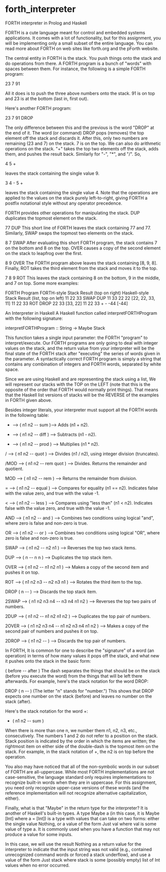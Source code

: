 # forth_interpreter
FORTH interpreter in Prolog and Haskell

FORTH is a cute language meant for control and embedded systems applications. It comes with a lot of functionality, but for this assignment, you will be implementing only a small subset of the entire language. You can read more about FORTH on web sites like forth.org and the pForth website.

The central entity in FORTH is the stack. You push things onto the stack and do operations from there. A FORTH program is a bunch of "words" with spaces between them. For instance, the following is a simple FORTH program:


23 7 91

All it does is to push the three above numbers onto the stack. 91 is on top and 23 is at the bottom (last in, first out).

Here's another FORTH program:

23 7 91 DROP

The only difference between this and the previous is the word "DROP" at the end of it. The word (or command) DROP pops (removes) the top element off the stack and discards it. After this, only two numbers are remaining (23 and 7) on the stack. 7 is on the top.
We can also do arithmetic operations on the stack. "+" takes the top two elements off the stack, adds them, and pushes the result back. Similarly for "-", "*", and "/". So,

4 5 +

leaves the stack containing the single value 9.

3 4 - 5 +

leaves the stack containing the single value 4. Note that the operations are applied to the values on the stack purely left-to-right, giving FORTH a postfix notational style without any operator precedence.

FORTH provides other operations for manipulating the stack. DUP duplicates the topmost element on the stack.

77 DUP
This short line of FORTH leaves the stack containing 77 and 77. Similarly, SWAP swaps the topmost two elements on the stack.

8 7 SWAP
After evaluating this short FORTH program, the stack contains 7 on the bottom and 8 on the top. OVER causes a copy of the second element on the stack to leapfrog over the first.

8 9 OVER
The FORTH program above leaves the stack containing [8, 9, 8]. Finally, ROT takes the third element from the stack and moves it to the top.

7 8 9 ROT
This leaves the stack containing 8 on the bottom, 9 in the middle, and 7 on top. Some more examples:

FORTH Program		FORTH-style Stack Result (top on right)			Haskell-style Stack Result (list, top on left)
11 22 33 SWAP DUP	11 33 22 22										[22, 22, 33, 11]
11 22 33 ROT DROP	22 33											[33, 22]
11 22 33 + -		-44												[-44]

An Interpreter in Haskell
A Haskell function called interpretFORTHProgram with the following signature:

interpretFORTHProgram :: String -> Maybe Stack

This function takes a single input parameter: the FORTH "program" to interpret/execute. Our FORTH programs are only going to deal with integer values on the stack, and the return value from your interpreter will be the final state of the FORTH stack after "executing" the series of words given in the parameter. A syntactically correct FORTH program is simply a string that contains any combination of integers and FORTH words, separated by white space.

Since we are using Haskell and are representing the stack using a list, We will represent our stacks with the TOP on the LEFT (note that this is the opposite of the order that FORTH would normally print things). That means that the Haskell list versions of stacks will be the REVERSE of the examples in FORTH given above.

Besides integer literals, your interpreter must support all the FORTH words in the following table:


  + -->	( n1 n2 -- sum )-->	Adds (n1 + n2).

  -	-->    ( n1 n2 -- diff )	--> 	Subtracts (n1 - n2).

  *	-->    ( n1 n2 -- prod )	-->		Multiplies (n1 * n2).
	
 /	-->  ( n1 n2 -- quot )	 -->	Divides (n1 / n2), using integer division (truncates).

/MOD   --> 	( n1 n2 -- rem quot )	-->		Divides. Returns the remainder and quotient.

MOD	 --> 	( n1 n2 -- rem )	--> 	Returns the remainder from division.

=	-->  ( n1 n2 -- equal )	-->	Compares for equality (n1 == n2). Indicates false with the value zero, and true with the value -1.

<	-->	 ( n1 n2 -- less )	--> 	Compares using "less than" (n1 < n2). Indicates false with the value zero, and true with the value -1.

AND	--> 	( n1 n2 -- and )	--> 	Combines two conditions using logical "and", where zero is false and non-zero is true.

OR		-->		( n1 n2 -- or ) 	--> 	Combines two conditions using logical "OR", where zero is false and non-zero is true.

SWAP  -->	( n1 n2 -- n2 n1 )	-->	Reverses the top two stack items.

DUP	-->	( n -- n n )	-->	Duplicates the top stack item.

OVER 	-->		( n1 n2 -- n1 n2 n1 )	-->	Makes a copy of the second item and pushes it on top.

ROT		-->		( n1 n2 n3 -- n2 n3 n1 )	-->	Rotates the third item to the top.

DROP	( n -- )	-->	Discards the top stack item.

2SWAP -->	( n1 n2 n3 n4 -- n3 n4 n1 n2 )	-->		Reverses the top two pairs of numbers.

2DUP -->	( n1 n2 -- n1 n2 n1 n2 )	-->	Duplicates the top pair of numbers.

2OVER -->	( n1 n2 n3 n4 -- n1 n2 n3 n4 n1 n2 ) -->	Makes a copy of the second pair of numbers and pushes it on top.

2DROP -->	( n1 n2 -- )	-->	Discards the top pair of numbers.

In FORTH, It is common for one to describe the "signature" of a word (an operation) in terms of how many values it pops off the stack, and what new it pushes onto the stack in the basic form:

( before -- after )
The dash separates the things that should be on the stack (before you execute the word) from the things that will be left there afterwards. For example, here's the stack notation for the word DROP:

DROP ( n -- )
(The letter "n" stands for "number.") This shows that DROP expects one number on the stack (before) and leaves no number on the stack (after).

Here's the stack notation for the word +:

+ ( n1 n2 -- sum )

When there is more than one n, we number them n1, n2, n3, etc., consecutively. The numbers 1 and 2 do not refer to a position on the stack. Stack position is indicated by the order in which the items are written; the rightmost item on either side of the double-dash is the topmost item on the stack. For example, in the stack notation of +, the n2 is on top before the operation.

You also may have noticed that all of the non-symbolic words in our subset of FORTH are all-uppercase. While most FORTH implementations are not case-sensitive, the language standard only requires implementations to recognize built-in words when they are in uppercase. For this assignment, you need only recognize upper-case versions of these words (and the reference implementation will not recognize alternative capitalization, either).

Finally, what is that "Maybe" in the return type for the interpreter? It is another of Haskell's built-in types. A type Maybe a (in this case, it is Maybe [Int] where a = [Int]) is a type with values that can take on two forms: either the single value Nothing, or a value of the form Just val where val is some value of type a. It is commonly used when you have a function that may not produce a value for some inputs.

In this case, we will use the result Nothing as a return value for the interpreter to indicate that the input string was not valid (e.g., contained unrecognized command words or forced a stack underflow), and use a value of the form Just stack where stack is some (possibly empty) list of Int values when no error occurred.
